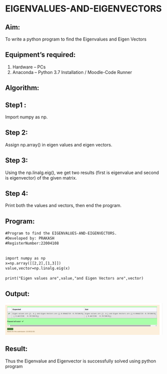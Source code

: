 # EIGENVALUES-AND-EIGENVECTORS
## Aim:
To write a python program to find the Eigenvalues and Eigen Vectors
## Equipment’s required:
1. 	Hardware – PCs
2. 	Anaconda – Python 3.7 Installation / Moodle-Code Runner
## Algorithm:
## Step1 :
Import numpy as np.

## Step 2:
Assign np.array() in eigen values and eigen vectors.

## Step 3:
Using the np.linalg.eig(), we get two results (first is eigenvalue and second is eigenvector) of the given matrix.

## Step 4:
Print both the values and vectors, then end the program.

## Program:
```
#Program to find the EIGENVALUES-AND-EIGENVECTORS.
#Developed by: PRAKASH
#RegisterNumber:22004108


import numpy as np
x=np.array([[2,2],[1,3]])
value,vector=np.linalg.eig(x)

print("Eigen values are",value,"and Eigen Vectors are",vector)
```

## Output:
![MODEL](/OP.png)
## Result:
Thus the Eigenvalue and Eigenvector is successfully solved using python program
